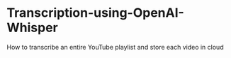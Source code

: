 # Transcription-using-OpenAI-Whisper
How to transcribe an entire YouTube playlist and store each video in cloud
